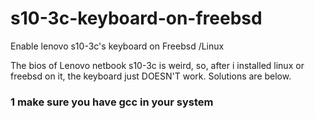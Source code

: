 # s10-3c-keyboard-on-freebsd

Enable lenovo s10-3c's keyboard on Freebsd /Linux


The bios of Lenovo netbook s10-3c is weird, so, after i installed linux or freebsd on it, the keyboard just DOESN'T work.
Solutions are below.

### 1 make sure you have gcc in your system








